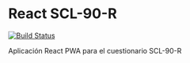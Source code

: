 # React SCL-90-R

[![Build Status](https://travis-ci.com/Woomber/react-scl-90-r.svg?branch=master)](https://travis-ci.com/Woomber/react-scl-90-r)

Aplicación React PWA para el cuestionario SCL-90-R
